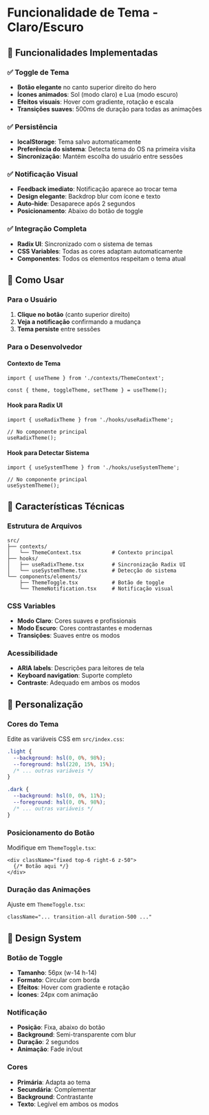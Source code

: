 # Funcionalidade de Tema - Claro/Escuro

## 🎨 Funcionalidades Implementadas

### ✅ Toggle de Tema
- **Botão elegante** no canto superior direito do hero
- **Ícones animados**: Sol (modo claro) e Lua (modo escuro)
- **Efeitos visuais**: Hover com gradiente, rotação e escala
- **Transições suaves**: 500ms de duração para todas as animações

### ✅ Persistência
- **localStorage**: Tema salvo automaticamente
- **Preferência do sistema**: Detecta tema do OS na primeira visita
- **Sincronização**: Mantém escolha do usuário entre sessões

### ✅ Notificação Visual
- **Feedback imediato**: Notificação aparece ao trocar tema
- **Design elegante**: Backdrop blur com ícone e texto
- **Auto-hide**: Desaparece após 2 segundos
- **Posicionamento**: Abaixo do botão de toggle

### ✅ Integração Completa
- **Radix UI**: Sincronizado com o sistema de temas
- **CSS Variables**: Todas as cores adaptam automaticamente
- **Componentes**: Todos os elementos respeitam o tema atual

## 🚀 Como Usar

### Para o Usuário
1. **Clique no botão** (canto superior direito)
2. **Veja a notificação** confirmando a mudança
3. **Tema persiste** entre sessões

### Para o Desenvolvedor

#### Contexto de Tema
```tsx
import { useTheme } from './contexts/ThemeContext';

const { theme, toggleTheme, setTheme } = useTheme();
```

#### Hook para Radix UI
```tsx
import { useRadixTheme } from './hooks/useRadixTheme';

// No componente principal
useRadixTheme();
```

#### Hook para Detectar Sistema
```tsx
import { useSystemTheme } from './hooks/useSystemTheme';

// No componente principal
useSystemTheme();
```

## 🎯 Características Técnicas

### Estrutura de Arquivos
```
src/
├── contexts/
│   └── ThemeContext.tsx          # Contexto principal
├── hooks/
│   ├── useRadixTheme.tsx         # Sincronização Radix UI
│   └── useSystemTheme.tsx        # Detecção do sistema
└── components/elements/
    ├── ThemeToggle.tsx           # Botão de toggle
    └── ThemeNotification.tsx     # Notificação visual
```

### CSS Variables
- **Modo Claro**: Cores suaves e profissionais
- **Modo Escuro**: Cores contrastantes e modernas
- **Transições**: Suaves entre os modos

### Acessibilidade
- **ARIA labels**: Descrições para leitores de tela
- **Keyboard navigation**: Suporte completo
- **Contraste**: Adequado em ambos os modos

## 🔧 Personalização

### Cores do Tema
Edite as variáveis CSS em `src/index.css`:
```css
.light {
  --background: hsl(0, 0%, 98%);
  --foreground: hsl(220, 15%, 15%);
  /* ... outras variáveis */
}

.dark {
  --background: hsl(0, 0%, 11%);
  --foreground: hsl(0, 0%, 98%);
  /* ... outras variáveis */
}
```

### Posicionamento do Botão
Modifique em `ThemeToggle.tsx`:
```tsx
<div className="fixed top-6 right-6 z-50">
  {/* Botão aqui */}
</div>
```

### Duração das Animações
Ajuste em `ThemeToggle.tsx`:
```tsx
className="... transition-all duration-500 ..."
```

## 🎨 Design System

### Botão de Toggle
- **Tamanho**: 56px (w-14 h-14)
- **Formato**: Circular com borda
- **Efeitos**: Hover com gradiente e rotação
- **Ícones**: 24px com animação

### Notificação
- **Posição**: Fixa, abaixo do botão
- **Background**: Semi-transparente com blur
- **Duração**: 2 segundos
- **Animação**: Fade in/out

### Cores
- **Primária**: Adapta ao tema
- **Secundária**: Complementar
- **Background**: Contrastante
- **Texto**: Legível em ambos os modos 